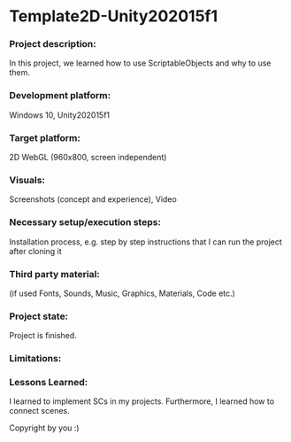 # Template2D-Unity202015f1

### Project description: 
In this project, we learned how to use ScriptableObjects and why to use them.

### Development platform: 
Windows 10, Unity202015f1

### Target platform: 
2D WebGL (960x800, screen independent) 

### Visuals: 
Screenshots (concept and experience), Video

### Necessary setup/execution steps: 
Installation process, e.g. step by step instructions that I can run the project after cloning it

### Third party material: 
(if used Fonts, Sounds, Music, Graphics, Materials, Code etc.)

### Project state: 
Project is finished.

### Limitations: 

### Lessons Learned: 

I learned to implement SCs in my projects. Furthermore, I learned how to connect scenes.

Copyright by you :)
